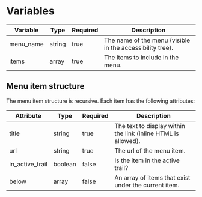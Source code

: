 # Variables
| Variable         | Type   | Required | Description                                               |
|------------------|--------|----------|-----------------------------------------------------------|
| menu_name        | string | true     | The name of the menu (visible in the accessibility tree). |
| items            | array  | true     | The items to include in the menu.                         |

## Menu item structure
The menu item structure is recursive.  Each item has the following attributes:

| Attribute       | Type    | Required | Description                                                   |
|-----------------|---------|----------|---------------------------------------------------------------|
| title           | string  | true     | The text to display within the link (inline HTML is allowed). | 
 | url             | string  | true     | The url of the menu item.                                     |
 | in_active_trail | boolean | false    | Is the item in the active trail?                              |
 | below           | array   | false    | An array of items that exist under the current item.          |

